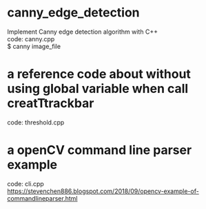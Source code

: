 # canny_edge_detection
Implement Canny edge detection algorithm with C++  
code: canny.cpp  
$ canny image_file  

# a reference code about without using global variable when call creatTtrackbar
code: threshold.cpp 

# a openCV command line parser example
code: cli.cpp  
https://stevenchen886.blogspot.com/2018/09/opencv-example-of-commandlineparser.html

